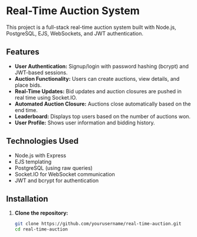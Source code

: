 # Real-Time Auction System

This project is a full-stack real-time auction system built with Node.js, PostgreSQL, EJS, WebSockets, and JWT authentication.

## Features

- **User Authentication:** Signup/login with password hashing (bcrypt) and JWT-based sessions.
- **Auction Functionality:** Users can create auctions, view details, and place bids.
- **Real-Time Updates:** Bid updates and auction closures are pushed in real time using Socket.IO.
- **Automated Auction Closure:** Auctions close automatically based on the end time.
- **Leaderboard:** Displays top users based on the number of auctions won.
- **User Profile:** Shows user information and bidding history.

## Technologies Used

- Node.js with Express
- EJS templating
- PostgreSQL (using raw queries)
- Socket.IO for WebSocket communication
- JWT and bcrypt for authentication

## Installation

1. **Clone the repository:**
   ```bash
   git clone https://github.com/yourusername/real-time-auction.git
   cd real-time-auction
